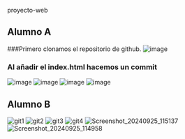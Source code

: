 proyecto-web
## Alumno A
###Primero clonamos el repositorio de github.
![image](https://github.com/user-attachments/assets/d1bf5c2c-7cc7-4950-b16e-7d9a7170fa24)
### Al añadir el index.html hacemos un commit
![image](https://github.com/user-attachments/assets/8c103a46-b507-44b3-811e-3bb2a6fe7e1d)
![image](https://github.com/user-attachments/assets/c31ea9d8-d2de-421d-a8bd-c7b323ca2f89)
![image](https://github.com/user-attachments/assets/645219d2-8e24-446a-8bcc-ebd98b13c768)
![image](https://github.com/user-attachments/assets/1f693f85-f96b-4ea9-85b1-b5d85868ad89)


## Alumno B
![git1](https://github.com/user-attachments/assets/e728684e-2ffb-429c-b2e8-45c6849e3194)
![git2](https://github.com/user-attachments/assets/89ccad0f-4665-4a47-bf56-14f9cec7df83)
![git3](https://github.com/user-attachments/assets/9278fdeb-f3fb-4de7-b960-d590f9fff9d7)
![git4](https://github.com/user-attachments/assets/7c87d913-eab1-46fa-af59-63a6aac62e19)
![Screenshot_20240925_115137](https://github.com/user-attachments/assets/6f803589-ee89-4eda-a206-a2687ea0c7e1)
![Screenshot_20240925_114958](https://github.com/user-attachments/assets/6e47e9a6-65ab-4c48-af0d-9bbfb13eaf12)
